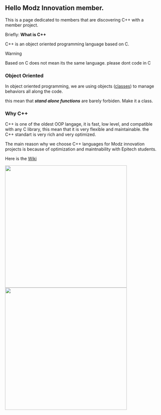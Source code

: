 ## Hello Modz Innovation member.

This is a page dedicated to members that are discovering C++ with a member project.

Briefly: **What is C++**

C++ is an object oriented programming language based on C.

> [!WARNING]
> Based on C does not mean its the same language. please dont code in C

### Object Oriented

In object oriented programming, we are using objects ([classes](https://github.com/Modz-Innovation/Cpp-cheat-sheet/wiki/What-is-a-class)) to manage behaviors all along the code.

this mean that ***stand alone functions*** are barely forbiden. Make it a class.

### Why C++

C++ is one of the oldest OOP langage, it is fast, low level, and compatible with any C library,
this mean that it is very flexible and maintainable. the C++ standart is very rich and very optimized.

The main reason why we choose C++ languages for Modz innovation projects is because of optimization and maintnability with Epitech students.

Here is the [Wiki](https://github.com/Modz-Innovation/Cpp-cheat-sheet/wiki)

<img src="https://pbs.twimg.com/profile_images/1907067486324809728/oCX3IQ0A_400x400.jpg" width="400" height="400"/><img src="https://encrypted-tbn0.gstatic.com/images?q=tbn:ANd9GcQd6oCO52k6x5PDWGXOxRLop41ThoOIy54m7w&s" width="400" height="400"/>
